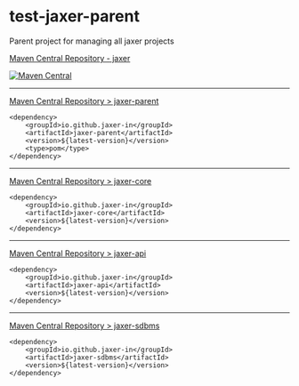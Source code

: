 # test-jaxer-parent
Parent project for managing all jaxer projects

[Maven Central Repository - jaxer](https://mvnrepository.com/artifact/io.github.jaxer-in)


[![Maven Central](https://maven-badges.herokuapp.com/maven-central/io.github.jaxer-in/jaxer-parent/badge.svg)](https://maven-badges.herokuapp.com/maven-central/io.github.jaxer-in/jaxer-parent)


---
[Maven Central Repository > jaxer-parent](https://mvnrepository.com/artifact/io.github.jaxer-in/jaxer-parent)
```
<dependency>
    <groupId>io.github.jaxer-in</groupId>
    <artifactId>jaxer-parent</artifactId>
    <version>${latest-version}</version>
    <type>pom</type>
</dependency>
```

---
[Maven Central Repository > jaxer-core](https://mvnrepository.com/artifact/io.github.jaxer-in/jaxer-core)
```
<dependency>
    <groupId>io.github.jaxer-in</groupId>
    <artifactId>jaxer-core</artifactId>
    <version>${latest-version}</version>
</dependency>
```

---
[Maven Central Repository > jaxer-api](https://mvnrepository.com/artifact/io.github.jaxer-in/jaxer-api)
```
<dependency>
    <groupId>io.github.jaxer-in</groupId>
    <artifactId>jaxer-api</artifactId>
    <version>${latest-version}</version>
</dependency>
```

---
[Maven Central Repository > jaxer-sdbms](https://mvnrepository.com/artifact/io.github.jaxer-in/jaxer-sdbms)
```
<dependency>
    <groupId>io.github.jaxer-in</groupId>
    <artifactId>jaxer-sdbms</artifactId>
    <version>${latest-version}</version>
</dependency>
```
